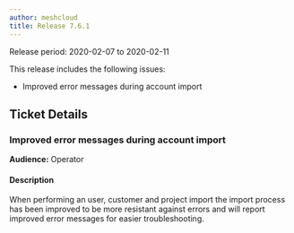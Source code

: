 ```yaml
---
author: meshcloud
title: Release 7.6.1
---
```


Release period: 2020-02-07 to 2020-02-11

This release includes the following issues:
* Improved error messages during account import
<!--truncate-->

## Ticket Details
### Improved error messages during account import
**Audience:** Operator


#### Description
When performing an user, customer and project import the import process has been
improved to be more resistant against errors and will report improved error messages for
easier troubleshooting.

